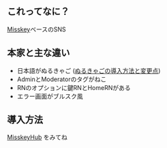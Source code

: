 ## これってなに？
[Misskey](https://github.com/misskey-dev/misskey)ベースのSNS

## 本家と主な違い
- 日本語がぬるきゃご ([ぬるきゃごの導入方法と変更点](https://github.com/nullnyat/nca10.net/blob/Ncat/explanation/ncatlang.md))
- AdminとModeratorのタグがねこ
- RNのオプションに鍵RNとHomeRNがある
- エラー画面がブルスク風

## 導入方法
[MisskeyHub](https://misskey-hub.net/docs/install.html) をみてね
